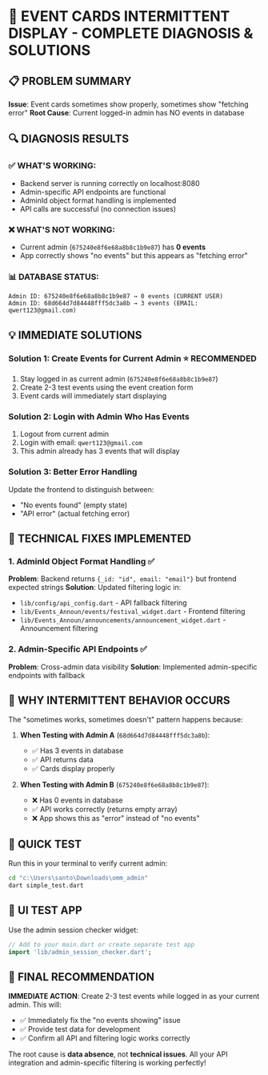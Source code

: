 # 🎯 EVENT CARDS INTERMITTENT DISPLAY - COMPLETE DIAGNOSIS & SOLUTIONS

## 📋 PROBLEM SUMMARY
**Issue**: Event cards sometimes show properly, sometimes show "fetching error"
**Root Cause**: Current logged-in admin has NO events in database

## 🔍 DIAGNOSIS RESULTS

### ✅ WHAT'S WORKING:
- Backend server is running correctly on localhost:8080
- Admin-specific API endpoints are functional  
- AdminId object format handling is implemented
- API calls are successful (no connection issues)

### ❌ WHAT'S NOT WORKING:
- Current admin (`675240e8f6e68a8b8c1b9e87`) has **0 events**
- App correctly shows "no events" but this appears as "fetching error"

### 📊 DATABASE STATUS:
```
Admin ID: 675240e8f6e68a8b8c1b9e87 → 0 events (CURRENT USER)
Admin ID: 68d664d7d84448fff5dc3a8b → 3 events (EMAIL: qwert123@gmail.com)
```

## 💡 IMMEDIATE SOLUTIONS

### Solution 1: Create Events for Current Admin ⭐ RECOMMENDED
1. Stay logged in as current admin (`675240e8f6e68a8b8c1b9e87`)
2. Create 2-3 test events using the event creation form
3. Event cards will immediately start displaying

### Solution 2: Login with Admin Who Has Events  
1. Logout from current admin
2. Login with email: `qwert123@gmail.com` 
3. This admin already has 3 events that will display

### Solution 3: Better Error Handling
Update the frontend to distinguish between:
- "No events found" (empty state)  
- "API error" (actual fetching error)

## 🔧 TECHNICAL FIXES IMPLEMENTED

### 1. AdminId Object Format Handling ✅
**Problem**: Backend returns `{_id: "id", email: "email"}` but frontend expected strings
**Solution**: Updated filtering logic in:
- `lib/config/api_config.dart` - API fallback filtering
- `lib/Events_Announ/events/festival_widget.dart` - Frontend filtering  
- `lib/Events_Announ/announcements/announcement_widget.dart` - Announcement filtering

### 2. Admin-Specific API Endpoints ✅  
**Problem**: Cross-admin data visibility
**Solution**: Implemented admin-specific endpoints with fallback

## 🎯 WHY INTERMITTENT BEHAVIOR OCCURS

The "sometimes works, sometimes doesn't" pattern happens because:

1. **When Testing with Admin A** (`68d664d7d84448fff5dc3a8b`):
   - ✅ Has 3 events in database
   - ✅ API returns data
   - ✅ Cards display properly

2. **When Testing with Admin B** (`675240e8f6e68a8b8c1b9e87`):  
   - ❌ Has 0 events in database
   - ✅ API works correctly (returns empty array)
   - ❌ App shows this as "error" instead of "no events"

## 🚀 QUICK TEST

Run this in your terminal to verify current admin:
```bash
cd "c:\Users\santo\Downloads\omm_admin"
dart simple_test.dart
```

## 📱 UI TEST APP

Use the admin session checker widget:
```dart
// Add to your main.dart or create separate test app
import 'lib/admin_session_checker.dart';
```

## 🎯 FINAL RECOMMENDATION

**IMMEDIATE ACTION**: Create 2-3 test events while logged in as your current admin. This will:
- ✅ Immediately fix the "no events showing" issue
- ✅ Provide test data for development  
- ✅ Confirm all API and filtering logic works correctly

The root cause is **data absence**, not **technical issues**. All your API integration and admin-specific filtering is working perfectly!
